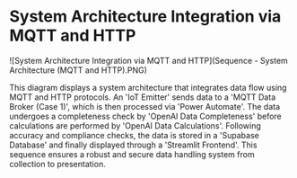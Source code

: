 # System Architecture Integration via MQTT and HTTP

![System Architecture Integration via MQTT and HTTP](Sequence - System Architecture (MQTT and HTTP).PNG)

This diagram displays a system architecture that integrates data flow using MQTT and HTTP protocols. An 'IoT Emitter' sends data to a 'MQTT Data Broker (Case 1)', which is then processed via 'Power Automate'. The data undergoes a completeness check by 'OpenAI Data Completeness' before calculations are performed by 'OpenAI Data Calculations'. Following accuracy and compliance checks, the data is stored in a 'Supabase Database' and finally displayed through a 'Streamlit Frontend'. This sequence ensures a robust and secure data handling system from collection to presentation.
